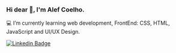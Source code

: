 ### Hi dear 👋, I'm Alef Coelho.

💻 I’m currently learning web development, FrontEnd: CSS, HTML, JavaScript and UI/UX Design.


[![Linkedin Badge](https://img.shields.io/badge/-LinkedIn-blue?style=flat-square&logo=Linkedin&logoColor=white&link=https://www.linkedin.com/in/fagnerpsantos/)](https://www.linkedin.com/in/alef-coelho/)




